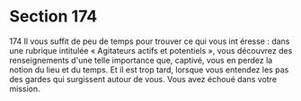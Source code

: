 # Section 174

174
Il vous suffit de peu de temps pour trouver ce qui vous int éresse :
dans une rubrique intitulée « Agitateurs actifs et potentiels »,
vous découvrez des renseignements d'une telle importance que,
captivé, vous en perdez la notion du lieu et du temps. Et il est
trop tard, lorsque vous entendez les pas des gardes qui  surgissent
autour de vous. Vous avez échoué dans votre mission.